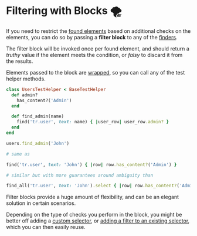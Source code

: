 [adding a filter]: https://github.com/ElMassimo/capybara_test_helpers/blob/master/spec/support/global_filters.rb#L6-L8
[finders]: /guide/essentials/finders
[api]: /api/#finders
[capybara selectors]: https://www.rubydoc.info/github/teamcapybara/capybara/Capybara/Selector
[wrapping]: /api/#wrap-element

# Filtering with Blocks 🌪️

If you need to restrict the [found elements][finders] based on additional checks on the elements, you can do so by passing a __filter block__ to any of the [finders][api].

The filter block will be invoked once per found element, and should return a _truthy_ value if the element meets the condition, or _falsy_ to discard it from the results.

Elements passed to the block are [wrapped][wrapping], so you can call any of the test helper methods.

```ruby
class UsersTestHelper < BaseTestHelper
  def admin?
    has_content?('Admin')
  end

  def find_admin(name)
    find('tr.user', text: name) { |user_row| user_row.admin? }
  end
end
```
```ruby
users.find_admin('John')

# same as

find('tr.user', text: 'John') { |row| row.has_content?('Admin') }

# similar but with more guarantees around ambiguity than

find_all('tr.user', text: 'John').select { |row| row.has_content?('Admin') }.first
```

Filter blocks provide a huge amount of flexibility, and can be an elegant solution in certain scenarios.

Depending on the type of checks you perform in the block, you might be better off adding a [custom selector][capybara selectors], or [adding a filter to an existing selector][adding a filter], which you can then easily reuse.
